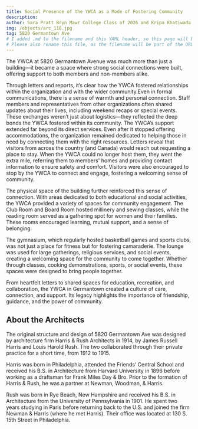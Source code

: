 ```yaml
---
title: Social Presence of the YWCA as a Mode of Fostering Community
description:
author: Sara Pratt Bryn Mawr College Class of 2026 and Kripa Khatiwada Haverford College Class of 2026
img: /objects/arc_118.jpg
tag: 5820 Germantown Ave
# I added .md to the filename and this YAML header, so this page will build as part of the site.
# Please also rename this file, as the filename will be part of the URL for this page.
---
```


The YWCA at 5820 Germantown Avenue was much more than just a building—it became a space where strong social connections were built, offering support to both members and non-members alike. 

Through letters and reports, it’s clear how the YWCA fostered relationships within the organization and with the wider community.Even in formal communications, there is a sense of warmth and personal connection. Staff members and representatives from other organizations often shared updates about their lives, including weekend recaps or special events. These exchanges weren’t just about logistics—they reflected the deep bonds the YWCA fostered within its community. The YWCA’s support extended far beyond its direct services. Even after it stopped offering accommodations, the organization remained dedicated to helping those in need by connecting them with the right resources. Letters reveal that visitors from across the country (and Canada) would reach out requesting a place to stay. When the YWCA could no longer host them, they went the extra mile, referring them to members' homes and providing contact information to ensure safety and comfort. Visitors were also encouraged to stop by the YWCA to connect and engage, fostering a welcoming sense of community. 

The physical space of the building further reinforced this sense of connection. With areas dedicated to both educational and social activities, the YWCA provided a variety of spaces for community engagement. The Club Room and Board Room hosted millinery and sewing classes, while the reading room served as a gathering spot for women and their families. These rooms encouraged learning, mutual support, and a sense of belonging. 

The gymnasium, which regularly hosted basketball games and sports clubs, was not just a place for fitness but for fostering camaraderie. The lounge was used for large gatherings, religious services, and social events, creating a welcoming space for the community to come together. Whether through classes, cooking demonstrations, sports, or social events, these spaces were designed to bring people together. 

From heartfelt letters to shared spaces for education, recreation, and collaboration, the YWCA in Germantown created a culture of care, connection, and support. Its legacy highlights the importance of friendship, guidance, and the power of community.

## About the Architects
The original structure and design of 5820 Germantown Ave was designed by architecture firm Harris & Rush Architects in 1914, by James Russell Harris and Louis Harold Rush. The two collaborated through their private practice for a short time, from 1912 to 1915. 

Harris was born in Philadelphia, attended the Friends’ Central School and received his B.S. in Architecture from Harvard University in 1896 before working as a draftsman for Frank Miles Day & Bro. Prior to the formation of Harris & Rush, he was a partner at Newman, Woodman, & Harris. 

Rush was born in Rye Beach, New Hampshire and received his B.S. in Architecture from the University of Pennsylvania in 1901. He spent two years studying in Paris before returning back to the U.S. and joined the firm Newman & Harris (where he met Harris). Their office was located at 130 S. 15th Street in Philadelphia. 

